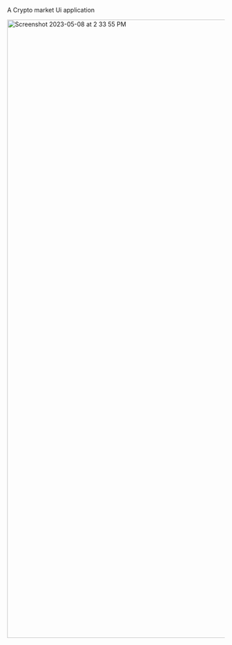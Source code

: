 A Crypto market Ui application

<img width="1431" alt="Screenshot 2023-05-08 at 2 33 55 PM" src="https://user-images.githubusercontent.com/48225800/236940267-693ab5c2-3eae-4a5d-bb6a-8826589ebae4.png">

